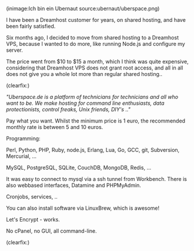 <!--
Title: Ich bin ein Ubernaut
Author: Jacob Moen
Date: 2016/12/07 20:02
Datetime: 2016-12-07
Description: I have moved my websites from Dreamhost to Uberspace 
View: post
Disqusid: /2016/december/ich-bin-ein-ubernaut
ogimage: ubernaut/uberspace.png
thumb: ubernaut/uberspace_custom.png
Keywords: uberspace, ubernaut, hosting, dreamhost
Tags: hosting, uberspace
blogpost: true
published: false
-->
(inimage:Ich bin ein Ubernaut source:ubernaut/uberspace.png)

I have been a Dreamhost customer for years, on shared hosting, and have been fairly satisfied.

Six months ago, I decided to move from shared hosting to a Dreamhost VPS, because I wanted to do more, like running Node.js and configure my server.

The price went from $10 to $15 a month, which I think was quite expensive, considering that Dreamhost VPS does not grant root access, and all in all does not give you a whole lot more than regular shared hosting..

(clearfix:)


*"Uberspace.de is a platform of technicians for technicians and all who want to be. We make hosting for command line enthusiasts, data protectionists, control freaks, Unix friends, DIY's .."*

Pay what you want.
Whilst the minimum price is 1 euro, the recommended monthly rate is between 5 and 10 euros.



Programming:

Perl, Python, PHP, Ruby, node.js, Erlang, Lua, Go, GCC, git, Subversion, Mercurial, ...

MySQL, PostgreSQL, SQLite, CouchDB, MongoDB, Redis, ...

It was easy to connect to mysql via a ssh tunnel from Workbench. There is also webbased interfaces, Datamine and PHPMyAdmin.

Cronjobs, services, ..

You can also install software via LinuxBrew, which is awesome!

Let's Encrypt - works.

No cPanel, no GUI, all command-line.

(clearfix:)
